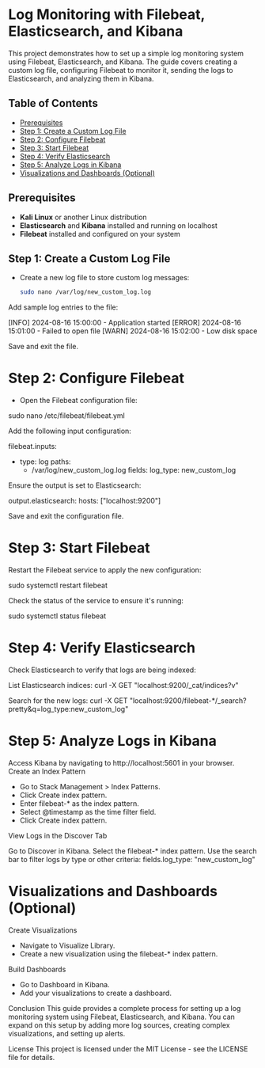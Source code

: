 
# Log Monitoring with Filebeat, Elasticsearch, and Kibana

This project demonstrates how to set up a simple log monitoring system using Filebeat, Elasticsearch, and Kibana. The guide covers creating a custom log file, configuring Filebeat to monitor it, sending the logs to Elasticsearch, and analyzing them in Kibana.

## Table of Contents

- [Prerequisites](#prerequisites)
- [Step 1: Create a Custom Log File](#step-1-create-a-custom-log-file)
- [Step 2: Configure Filebeat](#step-2-configure-filebeat)
- [Step 3: Start Filebeat](#step-3-start-filebeat)
- [Step 4: Verify Elasticsearch](#step-4-verify-elasticsearch)
- [Step 5: Analyze Logs in Kibana](#step-5-analyze-logs-in-kibana)
- [Visualizations and Dashboards (Optional)](#visualizations-and-dashboards-optional)

## Prerequisites

- **Kali Linux** or another Linux distribution
- **Elasticsearch** and **Kibana** installed and running on localhost
- **Filebeat** installed and configured on your system

## Step 1: Create a Custom Log File

- Create a new log file to store custom log messages:
  ```bash
  sudo nano /var/log/new_custom_log.log

Add sample log entries to the file:

[INFO] 2024-08-16 15:00:00 - Application started
[ERROR] 2024-08-16 15:01:00 - Failed to open file
[WARN] 2024-08-16 15:02:00 - Low disk space

Save and exit the file.

# Step 2: Configure Filebeat

- Open the Filebeat configuration file:


sudo nano /etc/filebeat/filebeat.yml


Add the following input configuration:

filebeat.inputs:
- type: log
  paths:
    - /var/log/new_custom_log.log
  fields:
    log_type: new_custom_log

Ensure the output is set to Elasticsearch:

output.elasticsearch:
  hosts: ["localhost:9200"]

Save and exit the configuration file.

# Step 3: Start Filebeat
Restart the Filebeat service to apply the new configuration:

sudo systemctl restart filebeat

Check the status of the service to ensure it's running:

sudo systemctl status filebeat

# Step 4: Verify Elasticsearch
Check Elasticsearch to verify that logs are being indexed:

List Elasticsearch indices:
curl -X GET "localhost:9200/_cat/indices?v"

Search for the new logs:
curl -X GET "localhost:9200/filebeat-*/_search?pretty&q=log_type:new_custom_log"

# Step 5: Analyze Logs in Kibana

Access Kibana by navigating to http://localhost:5601 in your browser.
Create an Index Pattern

* Go to Stack Management > Index Patterns.
* Click Create index pattern.
* Enter filebeat-* as the index pattern.
* Select @timestamp as the time filter field.
* Click Create index pattern.

View Logs in the Discover Tab

Go to Discover in Kibana.
Select the filebeat-* index pattern.
Use the search bar to filter logs by type or other criteria:
fields.log_type: "new_custom_log"

# Visualizations and Dashboards (Optional)

Create Visualizations
* Navigate to Visualize Library.
* Create a new visualization using the filebeat-* index pattern.

Build Dashboards
* Go to Dashboard in Kibana.
* Add your visualizations to create a dashboard.

Conclusion
This guide provides a complete process for setting up a log monitoring system using Filebeat, Elasticsearch, and Kibana. You can expand on this setup by adding more log sources, creating complex visualizations, and setting up alerts.

License
This project is licensed under the MIT License - see the LICENSE file for details.




